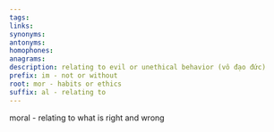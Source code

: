 ```yaml
---
tags: 
links: 
synonyms: 
antonyms: 
homophones: 
anagrams: 
description: relating to evil or unethical behavior (vô đạo đức)
prefix: im - not or without
root: mor - habits or ethics
suffix: al - relating to
---
```

moral - relating to what is right and wrong
